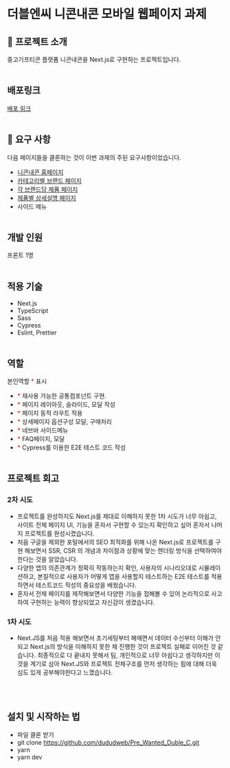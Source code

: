# 더블엔씨 니콘내콘 모바일 웹페이지 과제

## 📌 프로젝트 소개

중고기프티콘 플랫폼 니콘내콘을 Next.js로 구현하는 프로젝트입니다.
<br/><br/>

## 배포링크

<a href="https://22-1-duble-c.vercel.app/">배포 링크</a>
<br/><br/>

## 📌 요구 사항

다음 페이지들을 클론하는 것이 이번 과제의 주된 요구사항이었습니다.

- [니콘내콘 홈페이지](https://ncnc.app/)
- [카테고리별 브랜드 페이지](https://ncnc.app/categories/67)
- [각 브랜드당 제품 페이지](https://ncnc.app/brands/63)
- [제품별 상세설명 페이지](https://ncnc.app/items/137)
- 사이드 메뉴
  <br/><br/>

## 개발 인원

프론트 1명
<br/><br/>

## 적용 기술

- Next.js
- TypeScript
- Sass
- Cypress
- Eslint, Prettier
  <br/><br/>

## 역할

본인역할 <span style="color:red">\*</span> 표시

- <span style="color:red">\*</span> 재사용 가능한 공통컴포넌트 구현.
- <span style="color:red">\*</span> 페이지 레이아웃, 슬라이드, 모달 작성
- <span style="color:red">\*</span> 페이지 동적 라우트 적용
- <span style="color:red">\*</span> 상세페이지 옵션구성 모달, 구매처리
- <span style="color:red">\*</span> 네브바 사이드메뉴
- <span style="color:red">\*</span> FAQ페이지, 모달
- <span style="color:red">\*</span> Cypress를 이용한 E2E 테스트 코드 작성
  <br/><br/>

## 프로젝트 회고

### 2차 시도

- 프로젝트를 완성하지도 Next.js를 제대로 이해하지 못한 1차 시도가 너무 아쉽고, 사이트 전체 페이지 UI, 기능을 혼자서 구현할 수 있는지 확인하고 싶어 혼자서 나머지 프로젝트를 완성시켰습니다.
- 처음 구글을 제외한 포털에서의 SEO 최적화를 위해 나온 Next.js로 프로젝트를 구현 해보면서 SSR, CSR 의 개념과 차이점과 상황에 맞는 렌더링 방식을 선택하여야한다는 것을 알았습니다.
- 다양한 앱의 의존관계가 정확히 작동하는지 확인, 사용자의 시나리오대로 시뮬레이션하고, 본질적으로 사용자가 어떻게 앱을 사용할지 테스트하는 E2E 테스트를 적용하면서 테스트코드 작성의 중요성을 배웠습니다.
- 혼자서 전체 페이지를 제작해보면서 다양한 기능을 접해볼 수 있어 논리적으로 사고하여 구현하는 능력이 향상되었고 자신감이 생겼습니다.

### 1차 시도

- Next.JS를 처음 적용 해보면서 초기세팅부터 해매면서 데이터 수신부터 이해가 안되고 Next.js의 방식을 이해하지 못한 채 진행한 것이 프로젝트 실패로 이어진 것 같습니다. 최종적으로 다 끝내지 못해서 팀, 개인적으로 너무 아쉽다고 생각하지만 이것을 계기로 삼아 Next.JS와 프로젝트 전체구조를 먼저 생각하는 힘에 대해 더욱 심도 있게 공부해야한다고 느꼈습니다.

<br/><br/>

## 설치 및 시작하는 법

- 파일 클론 받기
- git clone https://github.com/dududweb/Pre_Wanted_Duble_C.git
- yarn
- yarn dev
  </br>
